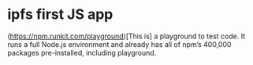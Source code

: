 # ipfs first JS app

(https://npm.runkit.com/playground)[This is] a playground to test code. It runs a full Node.js environment 
and already has all of npm’s 400,000 packages pre-installed, 
including playground.
